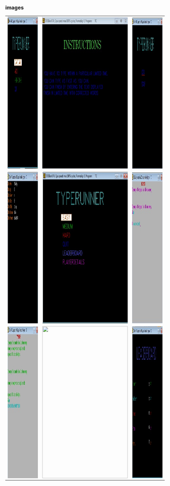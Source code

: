 ### images

<table>
  <tr>
    <td><img src="1.jpeg" width=270 height=480></td>
    <td><img src="2.jpeg" width=270 height=480></td>
    <td><img src="3.jpeg" width=270 height=480></td>
  </tr>
  <tr>
    <td><img src="4.jpeg" width=270 height=480></td>
    <td><img src="5.jpeg" width=270 height=480></td>
    <td><img src="6.jpeg" width=270 height=480></td>
  </tr>
  <tr>
    <td><img src="7.jpeg" width=270 height=480></td>
    <td><img src="8 .jpeg" width=270 height=480></td>
    <td><img src="9.jpeg" width=270 height=480></td>
  </tr>
 </table>
